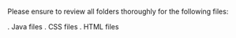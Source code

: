 Please ensure to review all folders thoroughly for the following files:

. Java files
. CSS files
. HTML files
